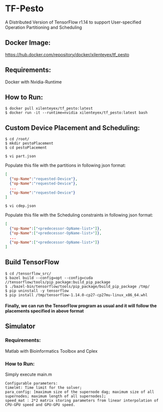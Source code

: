 # TF-Pesto
A Distributed Version of TensorFlow r1.14 to support User-specified Operation Partitioning and Scheduling 

## Docker Image:
https://hub.docker.com/repository/docker/xilenteyex/tf_pesto

## Requirements:
Docker with Nvidia-Runtime

## How to Run:

```
$ docker pull xilenteyex/tf_pesto:latest
$ docker run -it --runtime=nvidia xilenteyex/tf_pesto:latest bash
```

## Custom Device Placement and Scheduling:
```
$ cd /root/
$ mkdir pestoPlacement
$ cd pestoPlacement
```


```
$ vi part.json
```
Populate this file with the partitions in following json format:

``` json
[
  {"op-Name":"requested-Device"},
  {"op-Name":"requested-Device"},
  ...
  {"op-Name":"requested-Device"}
]
```

```
$ vi cdep.json
```

Populate this file with the Scheduling constraints in following json format:

``` json
[
  {"op-Name":["<predecessor-OpName-list>"]},
  {"op-Name":["<predecessor-OpName-list>"]},
  ...
  {"op-Name":["<predecessor-OpName-list>"]}
]
```

## Build TensorFlow
```
$ cd /tensorflow_src/
$ bazel build --config=opt --config=cuda //tensorflow/tools/pip_package:build_pip_package
$ ./bazel-bin/tensorflow/tools/pip_package/build_pip_package /tmp/
$ pip uninstall -y tensorflow
$ pip install /tmp/tensorflow-1.14.0-cp27-cp27mu-linux_x86_64.whl
```

#### Finally, we can run the TensorFlow program as usual and it will follow the placements specified in above format


## Simulator

### Requirements:
Matlab with Bioinformatics Toolbox and Cplex

### How to Run:
Simply execute main.m
```
Configurable parameters:
timelmt: Time limit for the solver;
para_config: [maximum size of the supernode dag; maximum size of all supernodes; maximum length of all supernodes];
speed_mat : 2*2 matrix storing parameters from linear interpolation of CPU-GPU speed and GPU-GPU speed.
```
